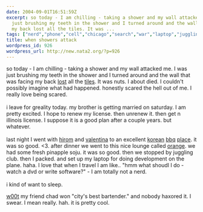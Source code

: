 ```yaml
---
date: 2004-09-01T16:51:59Z
excerpt: so today - I am chilling - taking a shower and my wall attacked me. I was
  just brushing my teeth in the shower and I turned around and the wall that was facing
  my back lost all the tiles. It was ...
tags: ["nerd","phone","cell","chicago","search","war","laptop","juggling","apple","travel","development","nokia","haxored"]
title: when showers attack
wordpress_id: 926
wordpress_url: http://new.nata2.org/?p=926
---
```


so today - I am chilling - taking a shower and my wall attacked me. I was just brushing my teeth in the shower and I turned around and the wall that was facing my back <a href="https://web.archive.org/web/20030814003134/http://www.nata2.info//pictures/misc/phone_camera/nokia_6600/010920040921/Nokia6600(430).jpg">lost</a> all the <a href="https://web.archive.org/web/20030814003134/http://www.nata2.info//pictures/misc/phone_camera/nokia_6600/010920040921/Nokia6600(429).jpg">tiles</a>. It was nuts. I about died. I couldn't possibly imagine what had happened. honestly scared the hell out of me. I really love being scared. <br/><br/>i leave for greality today. my brother is getting married on saturday. I am pretty excited. I hope to renew my license. then unrenew it. then get n illinois license. I suppose it is a good plan after a couple years. but whatever. <br/><br/>last night I went with <a href="https://web.archive.org/web/20030814003134/http://www.nata2.info//pictures/misc/phone_camera/nokia_6600/010920040017/Nokia6600(424).jpg">hirom</a> and <a href="https://web.archive.org/web/20030814003134/http://www.nata2.info//pictures/misc/phone_camera/nokia_6600/010920040017/Nokia6600(425).jpg">valentina</a> to an excellent <a href="https://web.archive.org/web/20030814003134/http://www.nata2.info//pictures/misc/phone_camera/nokia_6600/010920040017/Nokia6600(423).jpg">korean</a> <a href="https://web.archive.org/web/20030814003134/http://www.nata2.info//pictures/misc/phone_camera/nokia_6600/010920040017/Nokia6600(422).jpg">bbq</a> <a href="https://web.archive.org/web/20030814003134/http://www.nata2.info//pictures/misc/phone_camera/nokia_6600/010920040017/Nokia6600(426).jpg">place</a>. it was so good. <3. after dinner we went to this nice lounge called <a href="http://metromix.chicagotribune.com/search/43598,0,1932950.venue">orange</a>. we had some fresh pinapple soju. it was so good. then we stopped by juggling club. then I packed. and set up my laptop for doing development on the plane. haha. I love that when I travel I am like.. "hmm what shoudl I do - watch a dvd or write software?" - I am totally not a nerd. <br/><br/>i kind of want to sleep. 



<a href="http://metromix.chicagotribune.com/reviews/reader/mmx-040901-readerreviews-bartenderwinner,0,7128987.story?coll=mmx-home_top_hedsh2o">w00t</a> my friend chad won "city's best bartender." and nobody haxored it. I swear. I mean really. hah. it is pretty cool. 
